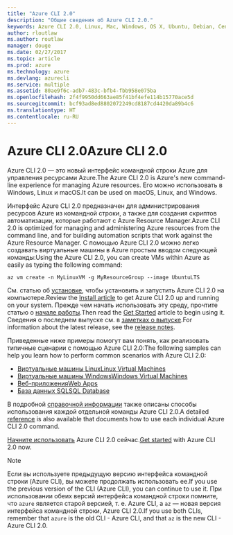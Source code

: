 ```yaml
---
title: "Azure CLI 2.0"
description: "Общие сведения об Azure CLI 2.0."
keywords: Azure CLI 2.0, Linux, Mac, Windows, OS X, Ubuntu, Debian, CentOS, RHEL, SUSE, CoreOS, Docker, Windows, Python, PIP
author: rloutlaw
ms.author: routlaw
manager: douge
ms.date: 02/27/2017
ms.topic: article
ms.prod: azure
ms.technology: azure
ms.devlang: azurecli
ms.service: multiple
ms.assetid: 80ae9f6c-adb7-483c-bfb4-fbb958e075ba
ms.openlocfilehash: 2f4f9950dd663ae85f41bf4efe114b15770ace5d
ms.sourcegitcommit: bcf93ad8ed8802072249cd8187cd4420da89b4c6
ms.translationtype: HT
ms.contentlocale: ru-RU
---
```

# <a name="azure-cli-20"></a><span data-ttu-id="2f52d-104">Azure CLI 2.0</span><span class="sxs-lookup"><span data-stu-id="2f52d-104">Azure CLI 2.0</span></span>

<span data-ttu-id="2f52d-105">Azure CLI 2.0 — это новый интерфейс командной строки Azure для управления ресурсами Azure.</span><span class="sxs-lookup"><span data-stu-id="2f52d-105">The Azure CLI 2.0 is Azure's new command-line experience for managing Azure resources.</span></span>  <span data-ttu-id="2f52d-106">Его можно использовать в Windows, Linux и macOS.</span><span class="sxs-lookup"><span data-stu-id="2f52d-106">It can be used on macOS, Linux, and Windows.</span></span> 

<span data-ttu-id="2f52d-107">Интерфейс Azure CLI 2.0 предназначен для администрирования ресурсов Azure из командной строки, а также для создания скриптов автоматизации, которые работают с Azure Resource Manager.</span><span class="sxs-lookup"><span data-stu-id="2f52d-107">Azure CLI 2.0 is optimized for managing and administering Azure resources from the command line, and for building automation scripts that work against the Azure Resource Manager.</span></span> <span data-ttu-id="2f52d-108">С помощью Azure CLI 2.0 можно легко создавать виртуальные машины в Azure простым вводом следующей команды:</span><span class="sxs-lookup"><span data-stu-id="2f52d-108">Using the Azure CLI 2.0, you can create VMs within Azure as easily as typing the following command:</span></span>

```azurecli
az vm create -n MyLinuxVM -g MyResourceGroup --image UbuntuLTS
```

<span data-ttu-id="2f52d-109">См. статью об [установке](install-azure-cli.md), чтобы установить и запустить Azure CLI 2.0 на компьютере.</span><span class="sxs-lookup"><span data-stu-id="2f52d-109">Review the [Install article](install-azure-cli.md) to get Azure CLI 2.0 up and running on your system.</span></span> <span data-ttu-id="2f52d-110">Прежде чем начать использовать эту среду, прочтите статью о [начале работы](get-started-with-azure-cli.md).</span><span class="sxs-lookup"><span data-stu-id="2f52d-110">Then read the [Get Started](get-started-with-azure-cli.md) article to begin using it.</span></span>
<span data-ttu-id="2f52d-111">Сведения о последнем выпуске см. в [заметках о выпуске](release-notes-azure-cli.md).</span><span class="sxs-lookup"><span data-stu-id="2f52d-111">For information about the latest release, see the [release notes](release-notes-azure-cli.md).</span></span>

<span data-ttu-id="2f52d-112">Приведенные ниже примеры помогут вам понять, как реализовать типичные сценарии с помощью Azure CLI 2.0:</span><span class="sxs-lookup"><span data-stu-id="2f52d-112">The following samples can help you learn how to perform common scenarios with Azure CLI 2.0:</span></span>
- [<span data-ttu-id="2f52d-113">Виртуальные машины Linux</span><span class="sxs-lookup"><span data-stu-id="2f52d-113">Linux Virtual Machines</span></span>](/azure/virtual-machines/virtual-machines-linux-cli-samples?toc=%2fcli%2fazure%2ftoc.json&bc=%2fcli%2fazure%2fbreadcrumb%2ftoc.json)
- [<span data-ttu-id="2f52d-114">Виртуальные машины Windows</span><span class="sxs-lookup"><span data-stu-id="2f52d-114">Windows Virtual Machines</span></span>](/azure/virtual-machines/virtual-machines-windows-cli-samples?toc=%2fcli%2fazure%2ftoc.json&bc=%2fcli%2fazure%2fbreadcrumb%2ftoc.json)
- [<span data-ttu-id="2f52d-115">Веб-приложения</span><span class="sxs-lookup"><span data-stu-id="2f52d-115">Web Apps</span></span>](/azure/app-service-web/app-service-cli-samples?toc=%2fcli%2fazure%2ftoc.json&bc=%2fcli%2fazure%2fbreadcrumb%2ftoc.json)
- [<span data-ttu-id="2f52d-116">База данных SQL</span><span class="sxs-lookup"><span data-stu-id="2f52d-116">SQL Database</span></span>](/azure/sql-database/sql-database-cli-samples?toc=%2fcli%2fazure%2ftoc.json&bc=%2fcli%2fazure%2fbreadcrumb%2ftoc.json)

<span data-ttu-id="2f52d-117">В подробной [справочной информации](/cli/azure/) также описаны способы использования каждой отдельной команды Azure CLI 2.0.</span><span class="sxs-lookup"><span data-stu-id="2f52d-117">A detailed [reference](/cli/azure/) is also available that documents how to use each individual Azure CLI 2.0 command.</span></span>

<span data-ttu-id="2f52d-118">[Начните использовать](get-started-with-azure-cli.md) Azure CLI 2.0 сейчас.</span><span class="sxs-lookup"><span data-stu-id="2f52d-118">[Get started](get-started-with-azure-cli.md) with Azure CLI 2.0 now.</span></span>


> [!NOTE]
> <span data-ttu-id="2f52d-119">Если вы используете предыдущую версию интерфейса командной строки (Azure CLI), вы можете продолжать использовать ее.</span><span class="sxs-lookup"><span data-stu-id="2f52d-119">If you use the previous version of the CLI (Azure CLI), you can continue to use it.</span></span>
> <span data-ttu-id="2f52d-120">При использовании обеих версий интерфейса командной строки помните, что `azure` является старой версией, т. е. Azure CLI, а `az` — новая версия интерфейса командной строки, Azure CLI 2.0.</span><span class="sxs-lookup"><span data-stu-id="2f52d-120">If you use both CLIs, remember that `azure` is the old CLI - Azure CLI, and that `az` is the new CLI - Azure CLI 2.0.</span></span> 
